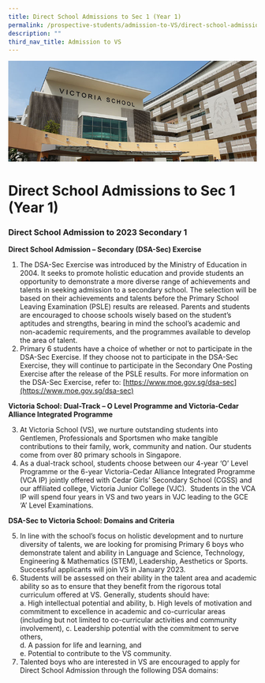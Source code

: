 ```yaml
---
title: Direct School Admissions to Sec 1 (Year 1)
permalink: /prospective-students/admission-to-VS/direct-school-admissions-to-sec-1-year-1/
description: ""
third_nav_title: Admission to VS
---
```

![](/images/admissions_header_photo.jpg)

# **Direct School Admissions to Sec 1 (Year 1)**

### Direct School Admission to 2023 Secondary 1

**Direct School Admission – Secondary (DSA-Sec) Exercise**

1.  The DSA-Sec Exercise was introduced by the Ministry of Education in 2004. It seeks to promote holistic education and provide students an opportunity to demonstrate a more diverse range of achievements and talents in seeking admission to a secondary school. The selection will be based on their achievements and talents before the Primary School Leaving Examination (PSLE) results are released. Parents and students are encouraged to choose schools wisely based on the student’s aptitudes and strengths, bearing in mind the school’s academic and non-academic requirements, and the programmes available to develop the area of talent.
2.  Primary 6 students have a choice of whether or not to participate in the DSA-Sec Exercise. If they choose not to participate in the DSA-Sec Exercise, they will continue to participate in the Secondary One Posting Exercise after the release of the PSLE results. For more information on the DSA-Sec Exercise, refer to: [https://www.moe.gov.sg/dsa-sec](https://www.moe.gov.sg/dsa-sec)

**Victoria School: Dual-Track – O Level Programme and Victoria-Cedar Alliance Integrated Programme**

3.  At Victoria School (VS), we nurture outstanding students into Gentlemen, Professionals and Sportsmen who make tangible contributions to their family, work, community and nation. Our students come from over 80 primary schools in Singapore.
4.  As a dual-track school, students choose between our 4-year ‘O’ Level Programme or the 6-year Victoria-Cedar Alliance Integrated Programme (VCA IP) jointly offered with Cedar Girls’ Secondary School (CGSS) and our affiliated college, Victoria Junior College (VJC).  Students in the VCA IP will spend four years in VS and two years in VJC leading to the GCE ‘A’ Level Examinations.

**DSA-Sec to Victoria School: Domains and Criteria**

5.  In line with the school’s focus on holistic development and to nurture diversity of talents, we are looking for promising Primary 6 boys who demonstrate talent and ability in Language and Science, Technology, Engineering & Mathematics (STEM), Leadership, Aesthetics or Sports. Successful applicants will join VS in January 2023.
6.  Students will be assessed on their ability in the talent area and academic ability so as to ensure that they benefit from the rigorous total curriculum offered at VS. Generally, students should have:   
    a.  High intellectual potential and ability,
		b.  High levels of motivation and commitment to excellence in academic and co-curricular areas (including but not limited to co-curricular activities and community involvement),
    c.  Leadership potential with the commitment to serve others,       
		d.  A passion for life and learning, and   
    e.  Potential to contribute to the VS community.
7.  Talented boys who are interested in VS are encouraged to apply for Direct School Admission through the following DSA domains: